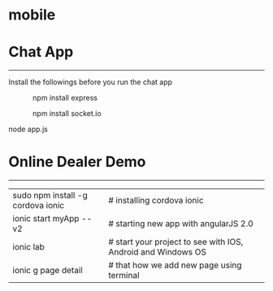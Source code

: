 # mobile
<h1>Chat App</h1>
<hr>
<p>Install the followings before you run the chat app</p>
<ul>
  <ol>npm install express</ol>
  <ol>npm install socket.io</ol>
</ul>

<p>
  node app.js
</p>

<h1>Online Dealer Demo</h1>
<hr>
<table>
  <tr>
    <td>sudo npm install -g cordova ionic</td>   
    <td># installing cordova ionic </td>
  </tr>
  <tr>
    <td>ionic start myApp --v2</td>
    <td># starting new app with angularJS 2.0</td>
  </tr>
  <tr>
    <td>ionic lab</td>
    <td># start your project to see with IOS, Android and Windows OS</td>
  </tr>
  <tr>
    <td>ionic g page detail</td>
    <td># that how we add new page using terminal</td>
  </tr>                           
</table>
